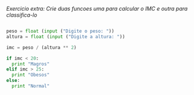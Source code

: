 _Exercicio extra: Crie duas funcoes uma para calcular o IMC e outra para classifica-lo_

```python

peso = float (input ("Digite o peso: "))
altura = float (input ("Digite a altura: "))

imc = peso / (altura ** 2)

if imc < 20:
  print "Magros"
elif imc > 25:
  print "Obesos"
else:
  print "Normal"

```
